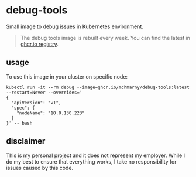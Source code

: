 # debug-tools

Small image to debug issues in Kubernetes environment.

> The debug tools image is rebuilt every week. You can find the latest in [ghcr.io registry](https://github.com/users/mchmarny/packages/container/debug-tools/457818382?tag=latest). 

## usage 

To use this image in your cluster on specific node:

```shell
kubectl run -it --rm debug --image=ghcr.io/mchmarny/debug-tools:latest --restart=Never --overrides='
{
  "apiVersion": "v1",
  "spec": {
    "nodeName": "10.0.130.223"
  }
}' -- bash
```

## disclaimer

This is my personal project and it does not represent my employer. While I do my best to ensure that everything works, I take no responsibility for issues caused by this code.